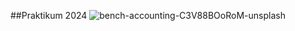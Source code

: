 ##Praktikum 2024
![bench-accounting-C3V88BOoRoM-unsplash](https://github.com/gbrn7/PWL_2024/assets/127575934/1d8071fe-b655-4708-a316-7f8aaa549565)
